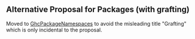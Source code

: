 ## Alternative Proposal for Packages (with grafting)


Moved to [GhcPackageNamespaces](ghc-package-namespaces) to avoid the misleading title "Grafting" which is only incidental to the proposal.
